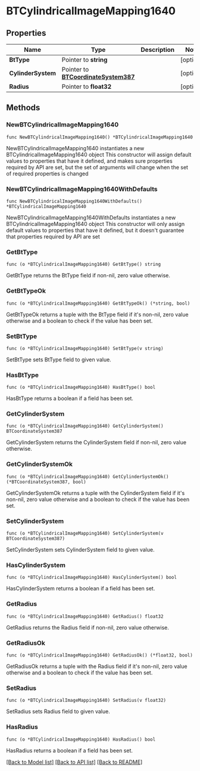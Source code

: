 # BTCylindricalImageMapping1640

## Properties

Name | Type | Description | Notes
------------ | ------------- | ------------- | -------------
**BtType** | Pointer to **string** |  | [optional] 
**CylinderSystem** | Pointer to [**BTCoordinateSystem387**](BTCoordinateSystem387.md) |  | [optional] 
**Radius** | Pointer to **float32** |  | [optional] 

## Methods

### NewBTCylindricalImageMapping1640

`func NewBTCylindricalImageMapping1640() *BTCylindricalImageMapping1640`

NewBTCylindricalImageMapping1640 instantiates a new BTCylindricalImageMapping1640 object
This constructor will assign default values to properties that have it defined,
and makes sure properties required by API are set, but the set of arguments
will change when the set of required properties is changed

### NewBTCylindricalImageMapping1640WithDefaults

`func NewBTCylindricalImageMapping1640WithDefaults() *BTCylindricalImageMapping1640`

NewBTCylindricalImageMapping1640WithDefaults instantiates a new BTCylindricalImageMapping1640 object
This constructor will only assign default values to properties that have it defined,
but it doesn't guarantee that properties required by API are set

### GetBtType

`func (o *BTCylindricalImageMapping1640) GetBtType() string`

GetBtType returns the BtType field if non-nil, zero value otherwise.

### GetBtTypeOk

`func (o *BTCylindricalImageMapping1640) GetBtTypeOk() (*string, bool)`

GetBtTypeOk returns a tuple with the BtType field if it's non-nil, zero value otherwise
and a boolean to check if the value has been set.

### SetBtType

`func (o *BTCylindricalImageMapping1640) SetBtType(v string)`

SetBtType sets BtType field to given value.

### HasBtType

`func (o *BTCylindricalImageMapping1640) HasBtType() bool`

HasBtType returns a boolean if a field has been set.

### GetCylinderSystem

`func (o *BTCylindricalImageMapping1640) GetCylinderSystem() BTCoordinateSystem387`

GetCylinderSystem returns the CylinderSystem field if non-nil, zero value otherwise.

### GetCylinderSystemOk

`func (o *BTCylindricalImageMapping1640) GetCylinderSystemOk() (*BTCoordinateSystem387, bool)`

GetCylinderSystemOk returns a tuple with the CylinderSystem field if it's non-nil, zero value otherwise
and a boolean to check if the value has been set.

### SetCylinderSystem

`func (o *BTCylindricalImageMapping1640) SetCylinderSystem(v BTCoordinateSystem387)`

SetCylinderSystem sets CylinderSystem field to given value.

### HasCylinderSystem

`func (o *BTCylindricalImageMapping1640) HasCylinderSystem() bool`

HasCylinderSystem returns a boolean if a field has been set.

### GetRadius

`func (o *BTCylindricalImageMapping1640) GetRadius() float32`

GetRadius returns the Radius field if non-nil, zero value otherwise.

### GetRadiusOk

`func (o *BTCylindricalImageMapping1640) GetRadiusOk() (*float32, bool)`

GetRadiusOk returns a tuple with the Radius field if it's non-nil, zero value otherwise
and a boolean to check if the value has been set.

### SetRadius

`func (o *BTCylindricalImageMapping1640) SetRadius(v float32)`

SetRadius sets Radius field to given value.

### HasRadius

`func (o *BTCylindricalImageMapping1640) HasRadius() bool`

HasRadius returns a boolean if a field has been set.


[[Back to Model list]](../README.md#documentation-for-models) [[Back to API list]](../README.md#documentation-for-api-endpoints) [[Back to README]](../README.md)


